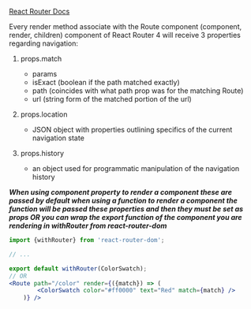 [React Router Docs](https://reacttraining.com/react-router/web/api/match)

Every render method associate with the Route component (component, render, children)
component of React Router 4 will receive 3 properties regarding navigation:

1. props.match  
   - params
	- isExact (boolean if the path matched exactly)
	- path (coincides with what path prop was for the matching Route)
	- url (string form of the matched portion of the url)

2. props.location
	- JSON object with properties outlining specifics of the current navigation state

3. props.history
	- an object used for programmatic manipulation of the navigation history
  
***When using component property to render a component these are passed by default
when using a function to render a component the function will be passed these properties
and then they must be set as props OR you can wrap the export function of the component
you are rendering in withRouter from react-router-dom***

```jsx
import {withRouter} from 'react-router-dom';

// ...

export default withRouter(ColorSwatch);
// OR
<Route path="/color" render={({match}) => (
    	<ColorSwatch color="#ff0000" text="Red" match={match} />
    )} />
```